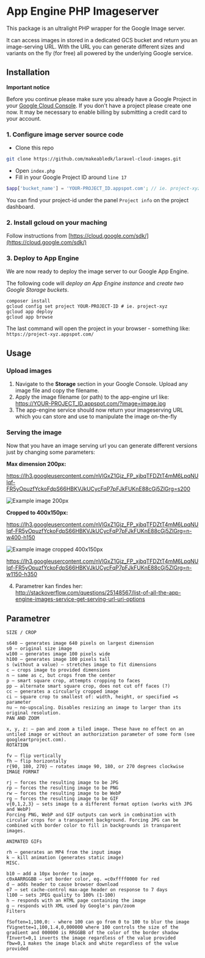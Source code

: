 # App Engine PHP Imageserver

This package is an ultralight PHP wrapper for the Google Image server. 

It can access images in stored in a dedicated GCS bucket and return you an image-serving URL. With the URL you can generate different sizes and variants on the fly (for free) all powered by the underlying Google service.

## Installation

**Important notice**

Before you continue please make sure you already have a Google Project in your [Google Cloud Console](https://console.cloud.google.com/home/dashboard). If you don't have a project please create one now. 
It may be necessary to enable billing by submitting a credit card to your account.

### 1. Configure image server source code

- Clone this repo
```bash
git clone https://github.com/makeabledk/laravel-cloud-images.git
```
- Open `index.php`
- Fill in your Google Project ID around `line 17`
```php
$app['bucket_name'] = 'YOUR-PROJECT_ID.appspot.com'; // ie. project-xyz.appspot.com
```
You can find your project-id under the panel `Project info` on the project dashboard.


### 2. Install gcloud on your maching

Follow instructions from [https://cloud.google.com/sdk/](https://cloud.google.com/sdk/)


### 3. Deploy to App Engine

We are now ready to deploy the image server to our Google App Engine.

The following code will *deploy an App Engine instance* and *create two Google Storage buckets*. 

```
composer install
gcloud config set project YOUR-PROJECT-ID # ie. project-xyz
gcloud app deploy
gcloud app browse
```
The last command will open the project in your browser - something like: `https://project-xyz.appspot.com/`


## Usage

### Upload images

1. Navigate to the **Storage** section in your Google Console. Upload any image file and copy the filename.
2. Apply the image filename (or path) to the app-engine url like: https://YOUR-PROJECT_ID.appspot.com/?image=image.jpg
3. The app-engine service should now return your imageserving URL which you can store and use to manipulate the image on-the-fly

### Serving the image

Now that you have an image serving url you can generate different versions just by changing some parameters:

**Max dimension 200px:** 

https://lh3.googleusercontent.com/nVlGxZ1Gjz_FP_xjbqTFDZtT4mM6LpqNUlqf-FR5yOpuzfYckoFdpS66HBKVJkUCycFqP7pFJkFUKnE88cGj5ZlGrg=s200 

![Example image 200px](https://lh3.googleusercontent.com/nVlGxZ1Gjz_FP_xjbqTFDZtT4mM6LpqNUlqf-FR5yOpuzfYckoFdpS66HBKVJkUCycFqP7pFJkFUKnE88cGj5ZlGrg=s200)

**Cropped to 400x150px:** 

https://lh3.googleusercontent.com/nVlGxZ1Gjz_FP_xjbqTFDZtT4mM6LpqNUlqf-FR5yOpuzfYckoFdpS66HBKVJkUCycFqP7pFJkFUKnE88cGj5ZlGrg=n-w400-h150

![Example image cropped 400x150px](https://lh3.googleusercontent.com/nVlGxZ1Gjz_FP_xjbqTFDZtT4mM6LpqNUlqf-FR5yOpuzfYckoFdpS66HBKVJkUCycFqP7pFJkFUKnE88cGj5ZlGrg=n-w400-h150)




https://lh3.googleusercontent.com/nVlGxZ1Gjz_FP_xjbqTFDZtT4mM6LpqNUlqf-FR5yOpuzfYckoFdpS66HBKVJkUCycFqP7pFJkFUKnE88cGj5ZlGrg=n-w1150-h350

4. Parametrer kan findes her: http://stackoverflow.com/questions/25148567/list-of-all-the-app-engine-images-service-get-serving-url-uri-options


## Parametrer
```
SIZE / CROP

s640 — generates image 640 pixels on largest dimension
s0 — original size image
w100 — generates image 100 pixels wide
h100 — generates image 100 pixels tall
s (without a value) — stretches image to fit dimensions
c — crops image to provided dimensions
n — same as c, but crops from the center
p — smart square crop, attempts cropping to faces
pp — alternate smart square crop, does not cut off faces (?)
cc — generates a circularly cropped image
ci — square crop to smallest of: width, height, or specified =s parameter
nu — no-upscaling. Disables resizing an image to larger than its original resolution.
PAN AND ZOOM

x, y, z: — pan and zoom a tiled image. These have no effect on an untiled image or without an authorization parameter of some form (see googleartproject.com).
ROTATION

fv — flip vertically
fh — flip horizontally
r{90, 180, 270} — rotates image 90, 180, or 270 degrees clockwise
IMAGE FORMAT

rj — forces the resulting image to be JPG
rp — forces the resulting image to be PNG
rw — forces the resulting image to be WebP
rg — forces the resulting image to be GIF
v{0,1,2,3} — sets image to a different format option (works with JPG and WebP)
Forcing PNG, WebP and GIF outputs can work in combination with circular crops for a transparent background. Forcing JPG can be combined with border color to fill in backgrounds in transparent images.

ANIMATED GIFs

rh — generates an MP4 from the input image
k — kill animation (generates static image)
MISC.

b10 — add a 10px border to image
c0xAARRGGBB — set border color, eg. =c0xffff0000 for red
d — adds header to cause browser download
e7 — set cache-control max-age header on response to 7 days
l100 — sets JPEG quality to 100% (1-100)
h — responds with an HTML page containing the image
g — responds with XML used by Google's pan/zoom
Filters

fSoften=1,100,0: - where 100 can go from 0 to 100 to blur the image
fVignette=1,100,1.4,0,000000 where 100 controls the size of the gradient and 000000 is RRGGBB of the color of the border shadow
fInvert=0,1 inverts the image regardless of the value provided
fbw=0,1 makes the image black and white regardless of the value provided
```
